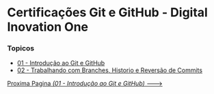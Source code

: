 # Certificações Git e GitHub - Digital Inovation One


<!--### Resumo-->

### Topicos

- [01 - Introdução ao Git e GitHub](01_Introducao_GIT.md)
- [02 - Trabalhando com Branches, Historio e Reversão de Commits](02_Branches_Log.md)

[Proxima Pagina *(01 - Introdução ao Git e GitHub)* --->](01_Introducao_GIT.md)